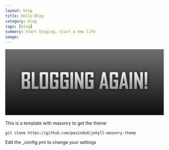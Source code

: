 ```yaml
---
layout: blog
title: Hello Blog
category: blog
tags: [blog]  
summery: Start bloging, start a new life
image: 
---
```

![img](./images/blog/blogging-again.png)

This is a template with masonry to get the theme

```
git clone https://github.com/pasindud/jekyll-masonry-theme
```

Edit the _config.yml to change your settings
